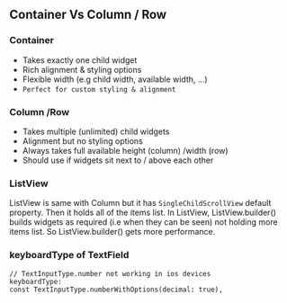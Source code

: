 ## Container Vs Column / Row

### Container
- Takes exactly one child widget
- Rich alignment & styling options
- Flexible width (e.g child width, available width, ...)
- `Perfect for custom styling & alignment`

### Column /Row
- Takes multiple (unlimited) child widgets
- Alignment but no styling options
- Always takes full available height (column) /width (row)
- Should use if widgets sit next to / above each other

### ListView
ListView is same with Column but it has `SingleChildScrollView` default property. 
Then it holds all of the items list.
In ListView, ListView.builder() builds widgets as required (i.e when they can be seen) not holding more items list.
So ListView.builder() gets more performance.

### keyboardType of TextField
```
// TextInputType.number not working in ios devices
keyboardType:
const TextInputType.numberWithOptions(decimal: true),

```